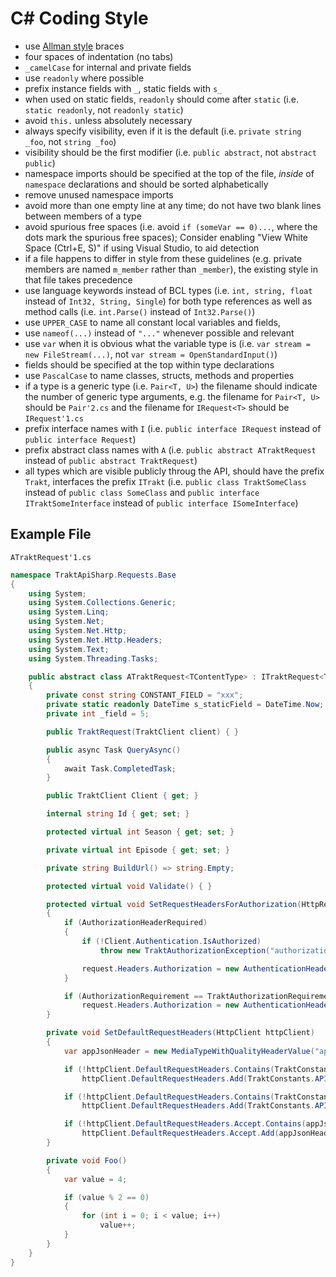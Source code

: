 C# Coding Style
===
- use [Allman style](https://en.wikipedia.org/wiki/Indent_style#Allman_style) braces
- four spaces of indentation (no tabs)
- `_camelCase` for internal and private fields
- use `readonly` where possible
- prefix instance fields with `_`, static fields with `s_`
- when used on static fields, `readonly` should come after `static` (i.e. `static readonly`, not `readonly static`)
- avoid `this.` unless absolutely necessary
- always specify visibility, even if it is the default (i.e. `private string _foo`, not `string _foo`)
- visibility should be the first modifier (i.e. `public abstract`, not `abstract public`)
- namespace imports should be specified at the top of the file, *inside* of `namespace` declarations and should be sorted alphabetically
- remove unused namespace imports
- avoid more than one empty line at any time; do not have two blank lines between members of a type
- avoid spurious free spaces (i.e. avoid `if (someVar == 0)...`, where the dots mark the spurious free spaces); Consider enabling "View White Space (Ctrl+E, S)" if using Visual Studio, to aid detection
- if a file happens to differ in style from these guidelines (e.g. private members are named `m_member` rather than `_member`), the existing style in that file takes precedence
- use language keywords instead of BCL types (i.e. `int, string, float` instead of `Int32, String, Single`) for both type references as well as method calls (i.e. `int.Parse()` instead of `Int32.Parse()`)
- use `UPPER_CASE` to name all constant local variables and fields,
- use `nameof(...)` instead of `"..."` whenever possible and relevant
- use `var` when it is obvious what the variable type is (i.e. `var stream = new FileStream(...)`, not `var stream = OpenStandardInput()`)
- fields should be specified at the top within type declarations
- use `PascalCase` to name classes, structs, methods and properties
- if a type is a generic type (i.e. `Pair<T, U>`) the filename should indicate the number of generic type arguments, e.g. the filename for `Pair<T, U>` should be `Pair'2.cs` and the filename for `IRequest<T>` should be `IRequest'1.cs`
- prefix interface names with `I` (i.e. `public interface IRequest` instead of `public interface Request`)
- prefix abstract class names with `A` (i.e. `public abstract ATraktRequest` instead of `public abstract TraktRequest`)
- all types which are visible publicly throug the API, should have the prefix `Trakt`, interfaces the prefix `ITrakt` (i.e. `public class TraktSomeClass` instead of `public class SomeClass` and `public interface ITraktSomeInterface` instead of `public interface ISomeInterface`)

## **Example File**
`ATraktRequest'1.cs`

```csharp
namespace TraktApiSharp.Requests.Base
{
    using System;
    using System.Collections.Generic;
    using System.Linq;
    using System.Net;
    using System.Net.Http;
    using System.Net.Http.Headers;
    using System.Text;
    using System.Threading.Tasks;

    public abstract class ATraktRequest<TContentType> : ITraktRequest<TContentType>
    {
        private const string CONSTANT_FIELD = "xxx";
        private static readonly DateTime s_staticField = DateTime.Now;
        private int _field = 5;

        public TraktRequest(TraktClient client) { }

        public async Task QueryAsync()
        {
            await Task.CompletedTask;
        }

        public TraktClient Client { get; }

        internal string Id { get; set; }

        protected virtual int Season { get; set; }

        private virtual int Episode { get; set; }

        private string BuildUrl() => string.Empty;

        protected virtual void Validate() { }

        protected virtual void SetRequestHeadersForAuthorization(HttpRequestMessage request)
        {
            if (AuthorizationHeaderRequired)
            {
                if (!Client.Authentication.IsAuthorized)
                    throw new TraktAuthorizationException("authorization is required for this request, but the current authorization parameters are invalid");

                request.Headers.Authorization = new AuthenticationHeaderValue("Bearer", Client.Authentication.Authorization.AccessToken);
            }

            if (AuthorizationRequirement == TraktAuthorizationRequirement.Optional && Client.Configuration.ForceAuthorization && Client.Authentication.IsAuthorized)
                request.Headers.Authorization = new AuthenticationHeaderValue("Bearer", Client.Authentication.Authorization.AccessToken);
        }

        private void SetDefaultRequestHeaders(HttpClient httpClient)
        {
            var appJsonHeader = new MediaTypeWithQualityHeaderValue("application/json");

            if (!httpClient.DefaultRequestHeaders.Contains(TraktConstants.APIClientIdHeaderKey))
                httpClient.DefaultRequestHeaders.Add(TraktConstants.APIClientIdHeaderKey, Client.ClientId);

            if (!httpClient.DefaultRequestHeaders.Contains(TraktConstants.APIVersionHeaderKey))
                httpClient.DefaultRequestHeaders.Add(TraktConstants.APIVersionHeaderKey, $"{Client.Configuration.ApiVersion}");

            if (!httpClient.DefaultRequestHeaders.Accept.Contains(appJsonHeader))
                httpClient.DefaultRequestHeaders.Accept.Add(appJsonHeader);
        }

        private void Foo()
        {
            var value = 4;

            if (value % 2 == 0)
            {
                for (int i = 0; i < value; i++)
                    value++;
            }
        }
    }
}

```

